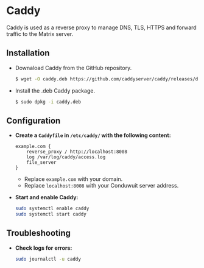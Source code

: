 # Caddy

Caddy is used as a reverse proxy to manage DNS, TLS, HTTPS and forward traffic to the Matrix server.

## Installation

- Downaload Caddy from the GitHub repository.

    ```sh
    $ wget -O caddy.deb https://github.com/caddyserver/caddy/releases/download/v2.8.4/caddy_2.8.4_linux_arm64.deb
    ```

- Install the .deb Caddy package.

  ```sh
  $ sudo dpkg -i caddy.deb
  ```

## Configuration

- **Create a `Caddyfile` in `/etc/caddy/` with the following content:**
    ```text
    example.com {
        reverse_proxy / http://localhost:8008
        log /var/log/caddy/access.log
        file_server
    }
    ```
    - Replace `example.com` with your domain.
    - Replace `localhost:8008` with your Conduwuit server address.

- **Start and enable Caddy:**
    ```sh
    sudo systemctl enable caddy
    sudo systemctl start caddy
    ```

## Troubleshooting

- **Check logs for errors:**
    ```sh
    sudo journalctl -u caddy
    ```
